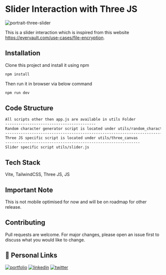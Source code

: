 # Slider Interaction with Three JS

![portrait-three-slider](https://github.com/anasak-dev/slider-interaction-threejs/assets/14008858/fbe638ea-563c-4aa2-a836-139ac22f53a0)

This is a slider interaction which is inspired from this website https://evervault.com/use-cases/file-encryption.

## Installation

Clone this project and install it using npm

```bash
npm install
```

Then run it in browser via below command

```bash
npm run dev
```

## Code Structure

```bash
All scripts other then app.js are available in utils Folder
-----------------------------------------
Random character generator script is located under utils/random_characters
----------------------------------------------------------------------------------
Three JS specific script is located under utils/three_canvas
-------------------------------------------------------------
Slider specific script utils/slider.js

```

## Tech Stack

Vite, TailwindCSS, Three JS, JS

## Important Note

This is not mobile optimised for now and will be on roadmap for other release.

## Contributing

Pull requests are welcome. For major changes, please open an issue first
to discuss what you would like to change.

## 🔗 Personal Links

[![portfolio](https://img.shields.io/badge/my_portfolio-000?style=for-the-badge&logo=ko-fi&logoColor=white)](https://anasniazi.com/)
[![linkedin](https://img.shields.io/badge/linkedin-0A66C2?style=for-the-badge&logo=linkedin&logoColor=white)](https://www.linkedin.com/in/anasniazi/)
[![twitter](https://img.shields.io/badge/Dribbble-EA4C89?style=for-the-badge&logo=dribbble&logoColor=white)](https://dribbble.com/anasakdev)
